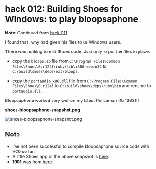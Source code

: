 hack 012: Building Shoes for Windows: to play bloopsaphone
==========================================================

**Note**: Continued from [hack 011](http://github.com/ashbb/shoes_hack_note/tree/master/md/hack011.md).

I found that \_why had given his files to us Windows users.

There was nothing to edit Shoes code. Just only to put the files in place.

- copy the `bloops.so` file from `C:\Program Files\Common Files\Shoes\0.r1243\ruby\lib\i386-mswin32` to `C:\build\shoes\deps\ext\bloops`.

- copy the `portaudio_x86.dll` file from `C:\Program Files\Common Files\Shoes\0.r1243` to `C:\build\shoes\deps\ruby\bin` and rename to `portaudio.dll`.

Bloopsaphone worked very well on my latest Policeman (0.r1263)!!

**shoes-bloopsaphone-snapshot.png**

![shoes-bloopsaphone-snapshot.png](http://github.com/ashbb/shoes_hack_note/raw/master/img/shoes-bloopsaphone-snapshot.png)

Note
----

- I've not been successful to compile bloopsaphone source code with VC9 so far.
- A little Shoes app of the above snapshot is [here](http://github.com/ashbb/shoes_hack_note/raw/master/src/shoes_bloopsaphone_play_list.rb).
- **1901** was from [here](http://www.aanandprasad.com/1901).


